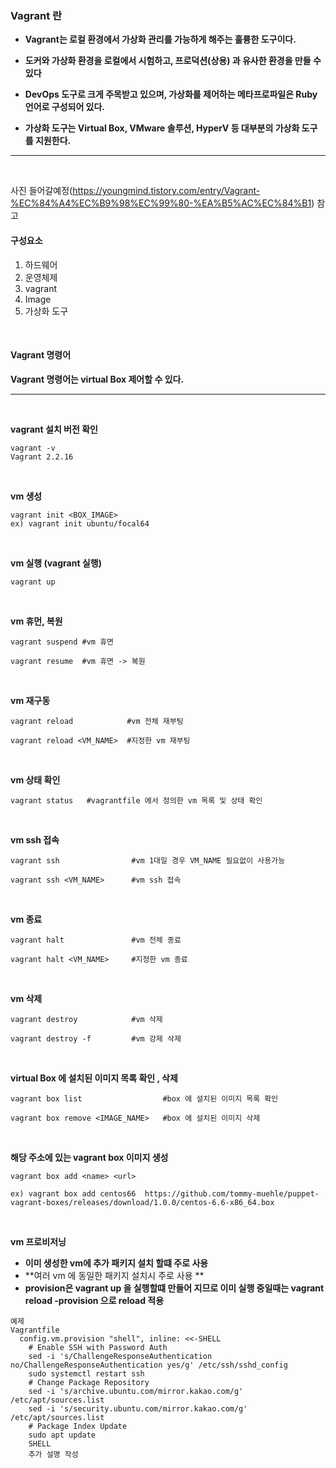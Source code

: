 ### Vagrant 란

- **Vagrant는 로컬 환경에서 가상화 관리를 가능하게 해주는 훌륭한 도구이다.**

- **도커와 가상화 환경을 로컬에서 시험하고, 프로덕션(상용) 과 유사한 환경을 만들 수 있다**
- **DevOps 도구로 크게 주목받고 있으며, 가상화를 제어하는 메타프로파일은 Ruby언어로 구성되어 있다.**
- **가상화 도구는 Virtual Box, VMware 솔루션, HyperV 등 대부분의 가상화 도구를 지원한다.**

---

<br>

사진 들어갈예정(https://youngmind.tistory.com/entry/Vagrant-%EC%84%A4%EC%B9%98%EC%99%80-%EA%B5%AC%EC%84%B1) 참고

#### 구성요소

1. 하드웨어
2. 운영체제
3. vagrant
4. Image
5. 가상화 도구



<br>

#### Vagrant 명령어

**Vagrant 명령어는 virtual Box 제어할 수 있다.**

---

<br>

**vagrant 설치 버전 확인**

```
vagrant -v
Vagrant 2.2.16
```

<br>

**vm 생성**

```
vagrant init <BOX_IMAGE>
ex) vagrant init ubuntu/focal64
```

<br>

**vm 실행 (vagrant 실행)**

```
vagrant up
```

<br>

**vm 휴먼, 복원**

```
vagrant suspend	#vm 휴면

vagrant resume  #vm 휴면 -> 복원
```

<br>

**vm 재구동**

```
vagrant reload            #vm 전체 재부팅

vagrant reload <VM_NAME>  #지정한 vm 재부팅
```

<br>

**vm 상태 확인**

```
vagrant status   #vagrantfile 에서 정의한 vm 목록 및 상태 확인
```

<br>

**vm ssh 접속**

```
vagrant ssh 		       #vm 1대일 경우 VM_NAME 필요없이 사용가능

vagrant ssh <VM_NAME>	   #vm ssh 접속
```

<br>

**vm 종료**

```
vagrant halt			   #vm 전체 종료

vagrant halt <VM_NAME>     #지정한 vm 종료
```

<br>

**vm 삭제**

```
vagrant destroy            #vm 삭제

vagrant destroy -f         #vm 강제 삭제
```

<br>

**virtual Box 에 설치된 이미지 목록 확인 , 삭제**

```
vagrant box list				  #box 에 설치된 이미지 목록 확인

vagrant box remove <IMAGE_NAME>   #box 에 설치된 이미지 삭제
```

<br>

**해당 주소에 있는 vagrant box 이미지 생성**

```
vagrant box add <name> <url>

ex) vagrant box add centos66  https://github.com/tommy-muehle/puppet-vagrant-boxes/releases/download/1.0.0/centos-6.6-x86_64.box
```

<br>

**vm 프로비저닝**

- **이미 생성한 vm에 추가 패키지 설치 할떄 주로 사용**
- **여러  vm 에 동일한 패키지 설치시 주로 사용 **
- **provision은 vagrant up 을 실행할떄 만들어 지므로 이미 실행 중일때는 vagrant reload -provision 으로 reload 적용**

```
예제
Vagrantfile
  config.vm.provision "shell", inline: <<-SHELL
    # Enable SSH with Password Auth
    sed -i 's/ChallengeResponseAuthentication no/ChallengeResponseAuthentication yes/g' /etc/ssh/sshd_config
    sudo systemctl restart ssh
    # Change Package Repository
    sed -i 's/archive.ubuntu.com/mirror.kakao.com/g' /etc/apt/sources.list
    sed -i 's/security.ubuntu.com/mirror.kakao.com/g' /etc/apt/sources.list
    # Package Index Update
    sudo apt update
    SHELL
    추가 설명 작성
```

